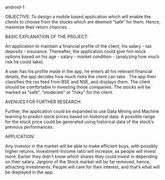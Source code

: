 android-1


OBJECTIVE:
To design a mobile based application which will enable the clients to choose from the stocks which are deemed “safe” for them. Hence, maximize their return chances.


BASIC EXPLANATION OF THE PROJECT: 

An application to maintain a financial profile of the client, his salary - tax deposits - insurance. 
Thereafter, the application could give him stock options based on his age - salary - market condition - (analyzing how much risk he could take). 

A user has his profile made in the app, he enters all his relevant financial details, the app decides how much risks the client can take . The app then classifies the rss feed from BSE and NSE, and displays them. The client should be comfortable in investing those companies. The stocks will be marked as “safe”, “moderate” or “risky” for the client. 

AVENUES FOR FURTHER RESEARCH:

Further, the application could be expanded to use Data Mining and 
Machine learning to predict stock prices based on historical data.
A possible range for the stock price could be generated using historical data
of the stock’s previous performances.

APPLICATION: 

Any investor in the market will be able to make efficient buys, with possibly higher returns.
Investment-Income ratio will increase, as people will invest more. Earlier they didn’t know which shares they could invest in depending on their salary.
Jargons of the Stock market will be far removed, hence, attracting investments. People will care for their interest, and that’s what will be displayed in the app.
 


